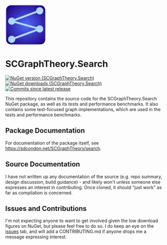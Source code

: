 ![SCGraphTheory Icon](src/Search/SCGraphTheoryIcon.png)

# SCGraphTheory.Search

[![NuGet version (SCGraphTheory.Search)](https://img.shields.io/nuget/v/SCGraphTheory.Search.svg?style=flat-square)](https://www.nuget.org/packages/SCGraphTheory.Search/) 
[![NuGet downloads (SCGraphTheory.Search)](https://img.shields.io/nuget/dt/SCGraphTheory.Search.svg?style=flat-square)](https://www.nuget.org/packages/SCGraphTheory.Search/) 
[![Commits since latest release](https://img.shields.io/github/commits-since/sdcondon/SCGraphTheory.Search/latest?style=flat-square)](https://github.com/sdcondon/SCGraphTheory.Search/compare/3.0.1...main)

This repository contains the source code for the SCGraphTheory.Search NuGet package, as well as its tests and performance benchmarks.
It also contains some test-focused graph implementations, which are used in the tests and performance benchmarks. 

## Package Documentation

For documentation of the package itself, see https://sdcondon.net/SCGraphTheory/search.

## Source Documentation

I have not written up any documentation of the source (e.g. repo summary, design discussion, build guidance) - and likely won't unless someone else expresses an interest in contributing.
Once cloned, it should "just work" as far as compilation is concerned.

## Issues and Contributions

I'm not expecting anyone to want to get involved given the low download figures on NuGet, but please feel free to do so.
I do keep an eye on the [issues](https://github.com/sdcondon/SCGraphTheory.Search/issues) tab, and will add a CONTRIBUTING.md if anyone drops me a message expressing interest.

